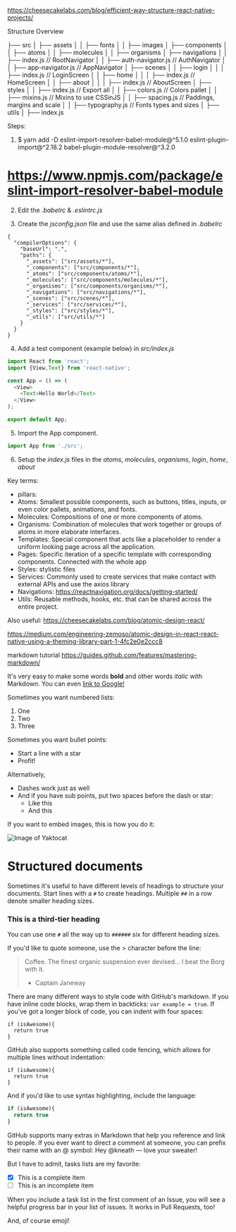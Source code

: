 https://cheesecakelabs.com/blog/efficient-way-structure-react-native-projects/

Structure Overview

├── src
│   ├── assets
│   │  ├── fonts
│   │  ├── images
│   ├── components
│   │  ├── atoms
│   │  ├── molecules
│   │  ├── organisms
│   ├── navigations
│   │  ├── index.js            // RootNavigator
│   │  ├── auth-navigator.js   // AuthNavigator
│   │  ├── app-navigator.js    // AppNavigator
│   ├── scenes
│   │  ├── login
│   │  │	 ├── index.js // LoginScreen
│   │  ├── home
│   │  │	 ├── index.js // HomeScreen
│   │  ├── about
│   │  │	 ├── index.js // AboutScreen
│   ├── styles
│   │  ├── index.js        // Export all
│   │  ├── colors.js       // Colors pallet
│   │  ├── mixins.js       // Mixins to use CSSinJS
│   │  ├── spacing.js      // Paddings, margins and scale
│   │  ├── typography.js   // Fonts types and sizes
│   ├── utils
│   ├── index.js

Steps:
1. $ yarn add -D eslint-import-resolver-babel-module@^5.1.0
eslint-plugin-import@^2.18.2 babel-plugin-module-resolver@^3.2.0

# https://www.npmjs.com/package/eslint-import-resolver-babel-module #

2. Edit the *.babelrc* & *.eslintrc.js*

3. Create the *jsconfig.json* file and use the same alias defined in *.babelrc*

```
{
  "compilerOptions": {
    "baseUrl": ".",
    "paths": {
      "_assets": ["src/assets/*"],
      "_components": ["src/components/*"],
      "_atoms": ["src/components/atoms/*"],
      "_molecules": ["src/components/molecules/*"],
      "_organisms": ["src/components/organisms/*"],
      "_navigations": ["src/navigations/*"],
      "_scenes": ["src/scenes/*"],
      "_services": ["src/services/*"],
      "_styles": ["src/styles/*"],
      "_utils": ["src/utils/*"]
    }
  }
}
```

4. Add a test component (example below) in *src/index.js*

```javascript
import React from 'react';
import {View,Text} from 'react-native';

const App = () => (
  <View>
    <Text>Hello World</Text>
  </View>
);

export default App;
```

5. Import the App component.
```javascript
import App from './src';
```

6. Setup the *index.js* files in the *atoms*, *molecules*, *organisms*, *login*, *home*, *about*

Key terms:
* pillars:  
* Atoms:        Smallest possible components, such as buttons, titles, inputs, or even color pallets, animations, and fonts.
* Molecules:    Compositions of one or more components of atoms.
* Organisms:    Combination of molecules that work together or groups of atoms in more elaborate interfaces.
* Templates:    Special component that acts like a placeholder to render a uniform looking page across all the application.
* Pages:        Specific iteration of a specific template with corresponding components. Connected with the whole app
* Styles:       stylistic files
* Services:     Commonly used to create services that make contact with external APIs and use the axios library
* Navigations:  https://reactnavigation.org/docs/getting-started/
* Utils:        Reusable methods, hooks, etc. that can be shared across the entire project.

Also useful:
https://cheesecakelabs.com/blog/atomic-design-react/

https://medium.com/engineering-zemoso/atomic-design-in-react-react-native-using-a-theming-library-part-1-4fc2e0e2ccc8



markdown tutorial
https://guides.github.com/features/mastering-markdown/

It's very easy to make some words **bold** and other words *italic* with Markdown. You can even [link to Google!](http://google.com)

Sometimes you want numbered lists:

1. One
2. Two
3. Three

Sometimes you want bullet points:

* Start a line with a star
* Profit!

Alternatively,

- Dashes work just as well
- And if you have sub points, put two spaces before the dash or star:
  - Like this
  - And this

If you want to embed images, this is how you do it:

![Image of Yaktocat](https://octodex.github.com/images/yaktocat.png)

# Structured documents

Sometimes it's useful to have different levels of headings to structure your documents. Start lines with a `#` to create headings. Multiple `##` in a row denote smaller heading sizes.

### This is a third-tier heading

You can use one `#` all the way up to `######` six for different heading sizes.

If you'd like to quote someone, use the > character before the line:

> Coffee. The finest organic suspension ever devised... I beat the Borg with it.
> - Captain Janeway

There are many different ways to style code with GitHub's markdown. If you have inline code blocks, wrap them in backticks: `var example = true`.  If you've got a longer block of code, you can indent with four spaces:

    if (isAwesome){
      return true
    }

GitHub also supports something called code fencing, which allows for multiple lines without indentation:

```
if (isAwesome){
  return true
}
```

And if you'd like to use syntax highlighting, include the language:

```javascript
if (isAwesome){
  return true
}
```

GitHub supports many extras in Markdown that help you reference and link to people. If you ever want to direct a comment at someone, you can prefix their name with an @ symbol: Hey @kneath — love your sweater!

But I have to admit, tasks lists are my favorite:

- [x] This is a complete item
- [ ] This is an incomplete item

When you include a task list in the first comment of an Issue, you will see a helpful progress bar in your list of issues. It works in Pull Requests, too!

And, of course emoji!
